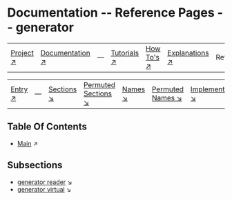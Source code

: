 # Documentation -- Reference Pages -- generator

||||||||
|---|---|---|---|---|---|---|
|[Project ↗](../../README.md)|[Documentation ↗](../index.md)|&mdash;|[Tutorials ↗](../tutorials.md)|[How To's ↗](../howtos.md)|[Explanations ↗](../explanations.md)|References|

||||||||
|---|---|---|---|---|---|---|
|[Entry ↗](index.md)|&mdash;|[Sections ↘](index.md#sectree)|[Permuted Sections ↘](bypsections.md)|[Names ↘](byname.md)|[Permuted Names ↘](bypnames.md)|[Implementations ↘](bylang.md)|

## Table Of Contents

  - [Main](index.md) ↗


## Subsections


 - [generator reader](generator_reader.md) ↘
 - [generator virtual](generator_virtual.md) ↘

